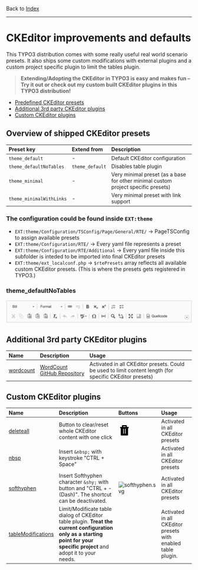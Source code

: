 Back to [Index](../Index.md)

---

# CKEditor improvements and defaults

This TYPO3 distribution comes with some really useful real world scenario presets. It also ships some custom modifications
with external plugins and a custom project specific plugin to limit the tables plugin.

> **Extending/Adopting the CKEditor in TYPO3 is easy and makes fun – Try it out or check out my custom built CKEditor plugins in this TYPO3 distribution!**

- [Predefined CKEditor presets](#overview-of-shipped-ckeditor-presets)
- [Additional 3rd party CKEditor plugins](#additional-3rd-party-ckeditor-plugins)
- [Custom CKEditor plugins](#custom-ckeditor-plugins)

## Overview of shipped CKEditor presets

| Preset key               | Extend from     | Description                                                                       |
|:-------------------------|:----------------|:----------------------------------------------------------------------------------|
| `theme_default`          | -               | Default CKEditor configuration                                                    |
| `theme_defaultNoTables`  | `theme_default` | Disables table plugin                                                             |
| `theme_minimal`          | -               | Very minimal preset (as a base for other minimal custom project specific presets) |
| `theme_minimalWithLinks` | -               | Very minimal preset with link support                                             |

### The configuration could be found inside `EXT:theme`

- `EXT:theme/Configuration/TSConfig/Page/General/RTE/` → PageTSConfig to assign available presets
- `EXT:theme/Configuration/RTE/` → Every yaml file represents a preset
- `EXT:theme/Configuration/RTE/Additional` → Every yaml file inside this subfolder is inteded to be imported into final CKEditor presets
- `EXT:theme/ext_localconf.php` → `$rtePresets` array reflects all available custom CKEditor presets. (This is where the presets gets registered in TYPO3.)

### theme_defaultNoTables

![ckeditor-preset-theme_defaultNoTables-TYPO3-8LTS.png](../../Images/ckeditor-preset-theme_defaultNoTables-TYPO3-8LTS.png)

## Additional 3rd party CKEditor plugins

| Name                                                                | Description                                                                        | Usage                                                                                                    |
|:--------------------------------------------------------------------|:-----------------------------------------------------------------------------------|:---------------------------------------------------------------------------------------------------------|
| [wordcount](../../Images/ckeditor-demo-plugin-wordcount-180325.png) | [WordCount GitHub Repository](https://github.com/w8tcha/CKEditor-WordCount-Plugin) | Activated in all CKEditor presets. Could be used to limit content length (for specific CKEditor presets) |

## Custom CKEditor plugins

| Name                                                                                            | Description                                                                                                                                                                | Buttons                                                                                         | Usage                                                        |
|:------------------------------------------------------------------------------------------------|:---------------------------------------------------------------------------------------------------------------------------------------------------------------------------|:------------------------------------------------------------------------------------------------|:-------------------------------------------------------------|
| [deleteall](../../../Resources/Public/RTE/ProjectPlugins/deleteall/plugin.js)                   | Button to clear/reset whole CKEditor content with one click                                                                                                                | ![deleteall.svg](../../../Resources/Public/RTE/ProjectPlugins/deleteall/icons/deleteall.svg)    | Activated in all CKEditor presets                            |
| [nbsp](../../../Resources/Public/RTE/ProjectPlugins/nbsp/plugin.js)                             | Insert `&nbsp;` with keystroke "CTRL + Space"                                                                                                                              |                                                                                                 | Activated in all CKEditor presets                            |
| [softhyphen](../../../Resources/Public/RTE/ProjectPlugins/softhyphen/plugin.js)                 | Insert Softhyphen character `&shy;` with button and "CTRL + - (Dash)". The shortcut can be deactivated.                                                                    | ![softhyphen.svg](../../../Resources/Public/RTE/ProjectPlugins/softhyphen/icons/softhyphen.svg) | Activated in all CKEditor presets                            |
| [tableModifications](../../../Resources/Public/RTE/ProjectPlugins/tableModifications/plugin.js) | Limit/Modificate table dialog of CKEditor table plugin. **Treat the current configuration only as a starting point for your specific project** and adopt it to your needs. |                                                                                                 | Activated in all CKEditor presets with enabled table plugin. |
